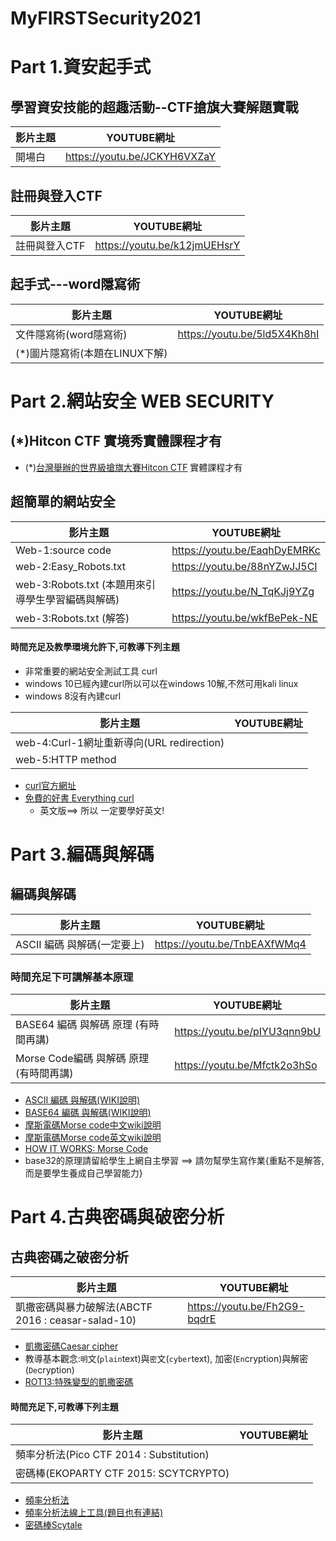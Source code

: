 # MyFIRSTSecurity2021

# Part 1.資安起手式

## 學習資安技能的超趣活動--CTF搶旗大賽解題實戰
| 影片主題 |  YOUTUBE網址  |
|-----| -------|
|開場白  | https://youtu.be/JCKYH6VXZaY  |

## 註冊與登入CTF
| 影片主題 |  YOUTUBE網址  |
|-----| -------|
| 註冊與登入CTF | https://youtu.be/k12jmUEHsrY  |

## 起手式---word隱寫術
| 影片主題 |  YOUTUBE網址  |
|-----| -------|
| 文件隱寫術(word隱寫術) | https://youtu.be/5ld5X4Kh8hI  |
|(*)圖片隱寫術(本題在LINUX下解) |   |

# Part 2.網站安全 WEB SECURITY
## (*)Hitcon CTF 實境秀實體課程才有
- (*)[台灣舉辦的世界級搶旗大賽Hitcon CTF](https://ctf2017.hitcon.org/) 實體課程才有

## 超簡單的網站安全

| 影片主題 |  YOUTUBE網址  |
|-----| -------|
|Web-1:source code  | https://youtu.be/EaqhDyEMRKc  |
|web-2:Easy_Robots.txt  | https://youtu.be/88nYZwJJ5CI  |
|web-3:Robots.txt (本題用來引導學生學習編碼與解碼) | https://youtu.be/N_TqKJj9YZg  |
|web-3:Robots.txt (解答) | https://youtu.be/wkfBePek-NE  |


#### 時間充足及教學環境允許下,可教導下列主題

- 非常重要的網站安全測試工具 curl
- windows 10已經內建curl所以可以在windows 10解,不然可用kali linux
- windows 8沒有內建curl

| 影片主題 |  YOUTUBE網址  |
|-----| -------|
|web-4:Curl-1網址重新導向(URL redirection) |   |
|web-5:HTTP method |   |

- [curl官方網址](https://curl.se/)
- [免費的好書 Everything curl ](https://everything.curl.dev/)
  - 英文版==> 所以 一定要學好英文!


# Part 3.編碼與解碼
## 編碼與解碼
| 影片主題 |  YOUTUBE網址  |
|-----| -------|
| ASCII 編碼 與解碼(一定要上) | https://youtu.be/TnbEAXfWMq4  |

### 時間充足下可講解基本原理
| 影片主題 |  YOUTUBE網址  |
|-----| -------|
| BASE64 編碼 與解碼 原理 (有時間再講)| https://youtu.be/pIYU3qnn9bU  |
| Morse Code編碼 與解碼 原理 (有時間再講) | https://youtu.be/Mfctk2o3hSo  |
- [ASCII 編碼 與解碼(WIKI說明)](https://zh.wikipedia.org/wiki/ASCII)
- [BASE64 編碼 與解碼(WIKI說明)](https://zh.wikipedia.org/wiki/Base64)
- [摩斯電碼Morse code中文wiki說明](https://zh.wikipedia.org/wiki/%E6%91%A9%E5%B0%94%E6%96%AF%E7%94%B5%E7%A0%81)
- [摩斯電碼Morse code英文wiki說明](https://en.wikipedia.org/wiki/Morse_code)
- [HOW IT WORKS: Morse Code](https://www.youtube.com/watch?v=xsDk5_bktFo)
- base32的原理請留給學生上網自主學習 ==> 請勿幫學生寫作業{重點不是解答,而是要學生養成自己學習能力}

# Part 4.古典密碼與破密分析

## 古典密碼之破密分析
| 影片主題 |  YOUTUBE網址  |
|-----| -------|
| 凱撒密碼與暴力破解法(ABCTF 2016 : ceasar-salad-10)| https://youtu.be/Fh2G9-bqdrE  |

- [凱撒密碼Caesar cipher](https://zh.wikipedia.org/wiki/%E5%87%B1%E6%92%92%E5%AF%86%E7%A2%BC)
- 教導基本觀念:`明`文(`plain`text)與`密`文(`cyber`text), 加密(`En`cryption)與解密(`De`cryption)
- [ROT13:特殊變型的凱撒密碼](https://zh.wikipedia.org/wiki/ROT13)

#### 時間充足下,可教導下列主題

| 影片主題 |  YOUTUBE網址  |
|-----| -------|
| 頻率分析法(Pico CTF 2014 : Substitution)|   |
| 密碼棒(EKOPARTY CTF 2015: SCYTCRYPTO) |   |

- [頻率分析法](https://zh.wikipedia.org/wiki/%E9%A2%91%E7%8E%87%E5%88%86%E6%9E%90)
- [頻率分析法線上工具(題目也有連結)](https://quipqiup.com/)
- [密碼棒Scytale](https://zh.wikipedia.org/wiki/%E5%AF%86%E7%A2%BC%E6%A3%92)

